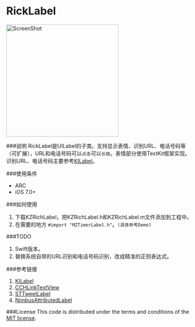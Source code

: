 RickLabel
=========
<img align="center" src="https://github.com/Joywii/RickLabel/blob/master/Image/richlabel.png" alt="ScreenShot" width="300">

###说明
RickLabel是UILabel的子类。支持显示表情、识别URL、电话号码等（可扩展），URL和电话号码可以`点击`可以`长按`。表情部分使用TextKit框架实现。识别URL、电话号码主要参考[KILabel](https://github.com/Krelborn/KILabel)。

###使用条件

* ARC
* iOS 7.0+

###如何使用

1. 下载KZRichLabel，把KZRichLabel.h和KZRichLabel.m文件添加到工程中。
2. 在需要的地方 `#import "MZTimerLabel.h"`。`(具体参考Demo)`

###TODO

1. Swift版本。
2. 替换系统自带的URL识别和电话号码识别，改成精准的正则表达式。

###参考链接

1. [KILabel](https://github.com/Krelborn/KILabel)
2. [CCHLinkTextView](https://github.com/choefele/CCHLinkTextView)
3. [STTweetLabel](https://github.com/SebastienThiebaud/STTweetLabel)
4. [NimbusAttributedLabel](https://github.com/jverkoey/nimbus/)

###License
This code is distributed under the terms and conditions of the [MIT license](LICENSE). 